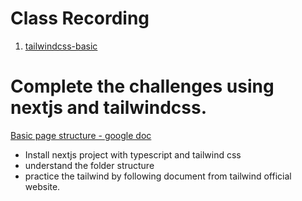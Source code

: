 # Class Recording

1. [tailwindcss-basic](https://youtu.be/wZrXdXWeQaM)


# Complete the challenges using nextjs and tailwindcss.

[Basic page structure - google doc](https://docs.google.com/document/d/144gpYdeVUQljEFQBK_-x5M4KSM3R9Dc7mLkQpQNFjwA/edit#heading=h.dnje4qsk4zbo)

- Install nextjs project with typescript and tailwind css
- understand the folder structure
- practice the tailwind by following document from tailwind official website.
